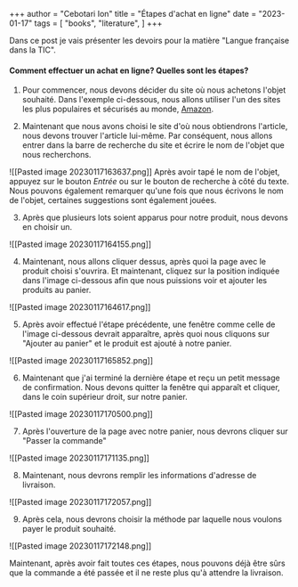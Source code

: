 +++
author = "Cebotari Ion"
title = "Étapes d'achat en ligne"
date = "2023-01-17"
tags = [
    "books",
    "literature",
]
+++

Dans ce post je vais présenter les devoirs pour la matière "Langue française dans la TIC".

#### Comment effectuer un achat en ligne? Quelles sont les étapes?

1. Pour commencer, nous devons décider du site où nous achetons l'objet souhaité. Dans l'exemple ci-dessous, nous allons utiliser l'un des sites les plus populaires et sécurisés au monde, [Amazon](https://www.amazon.fr).

2. Maintenant que nous avons choisi le site d'où nous obtiendrons l'article, nous devons trouver l'article lui-même. Par conséquent, nous allons entrer dans la barre de recherche du site et écrire le nom de l'objet que nous recherchons.

![[Pasted image 20230117163637.png]]
   Après avoir tapé le nom de l'objet, appuyez sur le bouton *Entrée* ou sur le bouton de recherche à côté du texte. Nous pouvons également remarquer qu'une fois que nous écrivons le nom de l'objet, certaines suggestions sont également jouées.

3. Après que plusieurs lots soient apparus pour notre produit, nous devons en choisir un.

![[Pasted image 20230117164155.png]]

4. Maintenant, nous allons cliquer dessus, après quoi la page avec le produit choisi s'ouvrira. Et maintenant, cliquez sur la position indiquée dans l'image ci-dessous afin que nous puissions voir et ajouter les produits au panier.

![[Pasted image 20230117164617.png]]

5. Après avoir effectué l'étape précédente, une fenêtre comme celle de l'image ci-dessous devrait apparaître, après quoi nous cliquons sur "Ajouter au panier" et le produit est ajouté à notre panier.

![[Pasted image 20230117165852.png]]

6. Maintenant que j'ai terminé la dernière étape et reçu un petit message de confirmation. Nous devons quitter la fenêtre qui apparaît et cliquer, dans le coin supérieur droit, sur notre panier.

![[Pasted image 20230117170500.png]]

7. Après l'ouverture de la page avec notre panier, nous devrons cliquer sur "Passer la commande"

![[Pasted image 20230117171135.png]]

8. Maintenant, nous devrons remplir les informations d'adresse de livraison.

![[Pasted image 20230117172057.png]]

9. Après cela, nous devrons choisir la méthode par laquelle nous voulons payer le produit souhaité. 

![[Pasted image 20230117172148.png]]

Maintenant, après avoir fait toutes ces étapes, nous pouvons déjà être sûrs que la commande a été passée et il ne reste plus qu'à attendre la livraison.